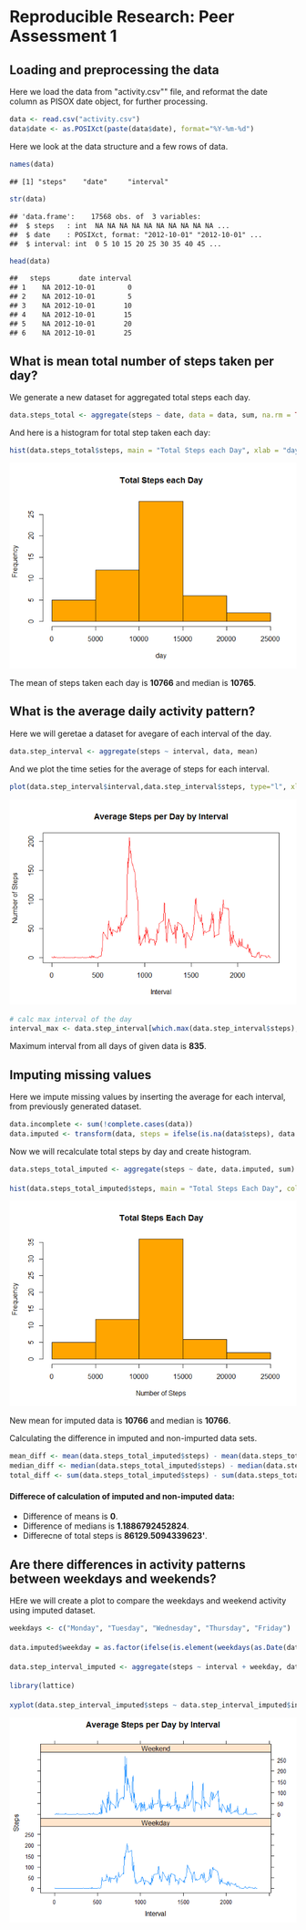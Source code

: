 # Reproducible Research: Peer Assessment 1

## Loading and preprocessing the data
Here we load the data from "activity.csv"" file, and reformat the date column as PISOX date object, for further processing.


```r
data <- read.csv("activity.csv")
data$date <- as.POSIXct(paste(data$date), format="%Y-%m-%d")
```

Here we look at the data structure and a few rows of data.


```r
names(data)
```

```
## [1] "steps"    "date"     "interval"
```

```r
str(data)
```

```
## 'data.frame':	17568 obs. of  3 variables:
##  $ steps   : int  NA NA NA NA NA NA NA NA NA NA ...
##  $ date    : POSIXct, format: "2012-10-01" "2012-10-01" ...
##  $ interval: int  0 5 10 15 20 25 30 35 40 45 ...
```

```r
head(data)
```

```
##   steps       date interval
## 1    NA 2012-10-01        0
## 2    NA 2012-10-01        5
## 3    NA 2012-10-01       10
## 4    NA 2012-10-01       15
## 5    NA 2012-10-01       20
## 6    NA 2012-10-01       25
```

## What is mean total number of steps taken per day?
We generate a new dataset for aggregated total steps each day.

```r
data.steps_total <- aggregate(steps ~ date, data = data, sum, na.rm = TRUE)
```

And here is a histogram for total step taken each day:

```r
hist(data.steps_total$steps, main = "Total Steps each Day", xlab = "day", col = "orange")
```

![](./PA1_template_files/figure-html/unnamed-chunk-4-1.png) 

The mean of steps taken each day is **10766** and median is **10765**.

## What is the average daily activity pattern?
Here we will geretae a dataset for avegare of each interval of the day.

```r
data.step_interval <- aggregate(steps ~ interval, data, mean)
```
And we plot the time seties for the average of steps for each interval.


```r
plot(data.step_interval$interval,data.step_interval$steps, type="l", xlab="Interval", ylab="Number of Steps",main="Average Steps per Day by Interval", col="red")
```

![](./PA1_template_files/figure-html/unnamed-chunk-6-1.png) 


```r
# calc max interval of the day
interval_max <- data.step_interval[which.max(data.step_interval$steps),1]
```

Maximum interval from all days of given data is **835**.

## Imputing missing values
Here we impute missing values by inserting the average for each interval, from previously generated dataset.


```r
data.incomplete <- sum(!complete.cases(data))
data.imputed <- transform(data, steps = ifelse(is.na(data$steps), data.step_interval$steps[match(data$interval, data.step_interval$interval)], data$steps))
```

Now we will recalculate total steps by day and create histogram.


```r
data.steps_total_imputed <- aggregate(steps ~ date, data.imputed, sum)

hist(data.steps_total_imputed$steps, main = "Total Steps Each Day", col="orange", xlab="Number of Steps")
```

![](./PA1_template_files/figure-html/unnamed-chunk-9-1.png) 

New mean for imputed data is **10766** and median is **10766**.
  
Calculating the difference in imputed and non-impurted data sets.

```r
mean_diff <- mean(data.steps_total_imputed$steps) - mean(data.steps_total$steps)
median_diff <- median(data.steps_total_imputed$steps) - median(data.steps_total$steps)
total_diff <- sum(data.steps_total_imputed$steps) - sum(data.steps_total$steps)
```
#### Differece of calculation of imputed and non-imputed data:
- Difference of means is **0**.
- Difference of medians is **1.1886792452824**.
- Differecne of total steps is **86129.5094339623'**.

## Are there differences in activity patterns between weekdays and weekends?
HEre we will create a plot to compare the weekdays and weekend activity using imputed dataset.


```r
weekdays <- c("Monday", "Tuesday", "Wednesday", "Thursday", "Friday")

data.imputed$weekday = as.factor(ifelse(is.element(weekdays(as.Date(data.steps_total_imputed$date)),weekdays), "Weekday", "Weekend"))

data.step_interval_imputed <- aggregate(steps ~ interval + weekday, data.imputed, mean)

library(lattice)

xyplot(data.step_interval_imputed$steps ~ data.step_interval_imputed$interval|data.step_interval_imputed$weekday, main="Average Steps per Day by Interval",xlab="Interval", ylab="Steps",layout=c(1,2), type="l")
```

![](./PA1_template_files/figure-html/unnamed-chunk-11-1.png) 
